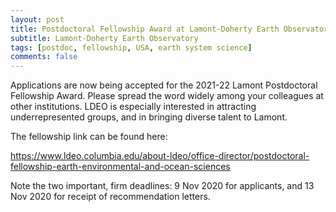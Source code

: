 ```yaml
---
layout: post
title: Postdoctoral Fellowship Award at Lamont-Doherty Earth Observatory (Palisades, New York)
subtitle: Lamont-Doherty Earth Observatory
tags: [postdoc, fellowship, USA, earth system science]
comments: false
---
```

Applications are now being accepted for the 2021-22 Lamont Postdoctoral Fellowship Award. Please spread the word widely among your colleagues at other institutions. LDEO is especially interested in attracting underrepresented groups, and in bringing diverse talent to Lamont.

The fellowship link can be found here:

https://www.ldeo.columbia.edu/about-ldeo/office-director/postdoctoral-fellowship-earth-environmental-and-ocean-sciences

Note the two important, firm deadlines: 9 Nov 2020 for applicants, and 13 Nov 2020 for receipt of recommendation letters.
